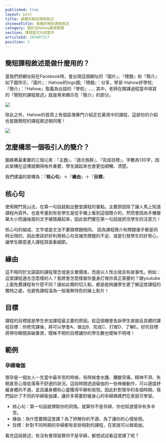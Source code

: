 ```yaml
---
published: true
layout: post
title: 推薦的簡短課程敘述
chineseTitle: 推薦的簡短課程敘述
category: 關於在Hahow募資開課
section: 課程圖文內容製作
articleId: 207097317
position: 2
---
```

## 簡短課程敘述是做什麼用的？

當我們把網址貼在Facebook時，會出現這個網址的『圖片』、『標題』和『簡介』
如下圖所示，『圖片』：Hahow的logo圖;『標題』：分享，學習-Hahow好學校;『簡介』：『Hahow』取義為台語的『學校』.....
其中，老師在開課過程當中填寫的「簡短的課程敘述」就是用來顯示在『簡介』的部分。

![]({{site.baseurl}}/media/202520417-_____2015-07-28___9.33.33.png)

除此之外，Hahow的首頁上有個區塊專門介紹正在募資中的課程，這部份的介紹也是跟簡短的課程敘述相同喔！

![]({{site.baseurl}}/media/202520497-_____2015-07-28___9.37.43.png)

## 怎麼構思一個吸引人的簡介？

圍繞著最重要的三個元素：『主題』、『適合族群』、『完成目標』，字數為130字，因此架構在這裡就顯得格外重要，學生讀起來也會更加順暢、清楚。

我們建議的架構為：『**核心句**』＋『**緣由**』＋『**目標**』

## 核心句

使用開門見山法，在第一句話就點出整堂課程的重點。主要原因除了讓人馬上知道課程內容外，也是考量到有些學生是從手機上看到這個簡介的，然而會因為手機螢幕大小而讓後面的文字被隱藏起來，因此我們要在第一句話就抓住學生的注意力！

核心句的組成、文字或是文法不要跟標題相同。
因為課程簡介和標題幾乎都是同時出現的，因此應該好好利用核心句去補充標題的不足、或是引發學生的好奇心，讓學生願意進入課程頁面看細節。

## 緣由

這不相同於文謅謅的課程理念或是企業價值，而是以人性出發且有故事性。例如：這堂課程適合怎麼樣的人？我將會怎麼樣替你量身訂做你真正需要的？跟youtube上面免費課程有什麼不同？諸如此類的切入點，都是能夠讓學生更了解這堂課程的獨特之處，也避免課程淪為一般毫無特色的線上影片！

## 目標

課程的目標就是學生參加課程最主要的原因。趁這個機會告訴學生直接且具體的課程目標：你修完課後，將可以學會A、做出B、完成C、打敗D、了解E。好的目標將帶你瞬間突破募資，曖昧不明的目標讓你的學生數也曖昧不明唷！

## 範例

### 孕婦瑜伽

懷孕是一個女人一生當中最辛苦的時候，有時候會水腫、腰酸背痛、精神不濟、失眠甚至心情低落等不舒適的狀況。這段時間透過瑜伽的一些伸展動作，可以適度紓緩身體的不適，並且讓身體和心靈獲得平靜和愉悅。因此針對懷孕的各個時期，我們設計了不同的孕婦瑜伽課，讓許多需要舒緩身心的孕婦媽媽們在家就可學習。

*   核心句：第一句話就博取你的同情。就算你不是孕婦，你也知道懷孕有多辛苦。
*   緣由：為什麼要開這堂課？為了紓解你的不適、為了讓你的心情愉悅。
*   目標：針對不同時期的孕婦都有安排相對的課程，在家就可以做瑜伽。

看完這段敘述，有沒有覺得就算你不是孕婦，都想試試看這堂課了呢？
